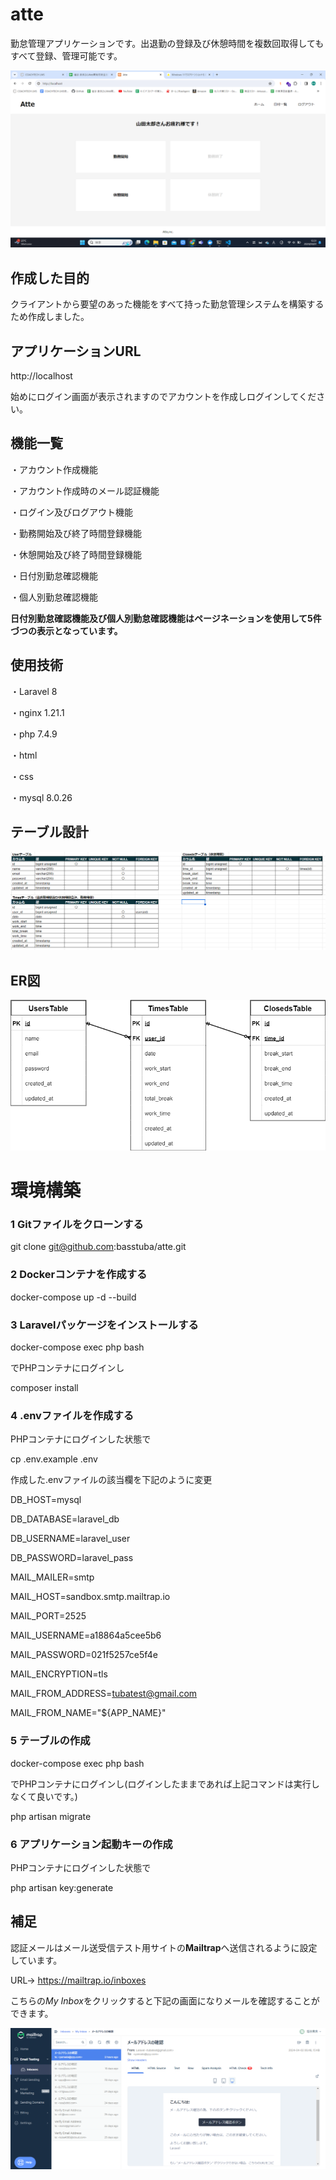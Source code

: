 # atte

勤怠管理アプリケーションです。出退勤の登録及び休憩時間を複数回取得してもすべて登録、管理可能です。

![ホーム画面](home.png)

## 作成した目的

クライアントから要望のあった機能をすべて持った勤怠管理システムを構築するため作成しました。

## アプリケーションURL

http://localhost

始めにログイン画面が表示されますのでアカウントを作成しログインしてください。

## 機能一覧

・アカウント作成機能

・アカウント作成時のメール認証機能

・ログイン及びログアウト機能

・勤務開始及び終了時間登録機能

・休憩開始及び終了時間登録機能

・日付別勤怠確認機能

・個人別勤怠確認機能

**日付別勤怠確認機能及び個人別勤怠確認機能はページネーションを使用して5件づつの表示となっています。**

## 使用技術

・Laravel 8

・nginx 1.21.1

・php 7.4.9

・html

・css

・mysql 8.0.26

## テーブル設計

![テーブル設計書](atte.table.png)

## ER図

![ER図](atte.drawio.png)

# 環境構築

### 1 Gitファイルをクローンする

git clone git@github.com:basstuba/atte.git

### 2 Dockerコンテナを作成する

docker-compose up -d --build

### 3 Laravelパッケージをインストールする

docker-compose exec php bash

でPHPコンテナにログインし

composer install

### 4 .envファイルを作成する

PHPコンテナにログインした状態で

cp .env.example .env

作成した.envファイルの該当欄を下記のように変更

DB_HOST=mysql

DB_DATABASE=laravel_db

DB_USERNAME=laravel_user

DB_PASSWORD=laravel_pass

MAIL_MAILER=smtp

MAIL_HOST=sandbox.smtp.mailtrap.io

MAIL_PORT=2525

MAIL_USERNAME=a18864a5cee5b6

MAIL_PASSWORD=021f5257ce5f4e

MAIL_ENCRYPTION=tls

MAIL_FROM_ADDRESS=tubatest@gmail.com

MAIL_FROM_NAME="${APP_NAME}"

### 5 テーブルの作成

docker-compose exec php bash

でPHPコンテナにログインし(ログインしたままであれば上記コマンドは実行しなくて良いです。)

php artisan migrate

### 6 アプリケーション起動キーの作成

PHPコンテナにログインした状態で

php artisan key:generate

## 補足

認証メールはメール送受信テスト用サイトの**Mailtrap**へ送信されるように設定しています。

URL-> https://mailtrap.io/inboxes

こちらの*My Inbox*をクリックすると下記の画面になりメールを確認することができます。

![Mailtrap確認画面](mail.png)

